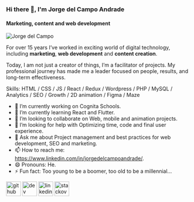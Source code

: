 ### Hi there 👋, I'm Jorge del Campo Andrade
#### Marketing, content and web development
![Jorge del Campo](https://avatars.githubusercontent.com/u/28831483?s=400&u=dff215a112c345e37c2e74b000b6266980726249&v=4)

For over 15 years I’ve worked in exciting world of digital technology, including **marketing**, **web development** and **content creation**.

Today, I am not just a creator of things, I’m a facilitator of projects. My professional journey has made me a leader focused on people, results, and long-term effectiveness.

Skills: HTML / CSS / JS / React / Redux / Wordpress / PHP / MySQL / Analytics / SEO / Growth / 2D animation / Figma / Maze

- 🔭 I’m currently working on Cognita Schools. 
- 🌱 I’m currently learning React and Flutter. 
- 👯 I’m looking to collaborate on Web, mobile and animation projects. 
- 🤔 I’m looking for help with Optimizing time, code and final user experience. 
- 💬 Ask me about Project management and best practices for web development, SEO and marketing. 
- 📫 How to reach me: https://www.linkedin.com/in/jorgedelcampoandrade/. 
- 😄 Pronouns: He. 
- ⚡ Fun fact: Too young to be a boomer, too old to be a millennial... 


[<img src='https://cdn.jsdelivr.net/npm/simple-icons@3.0.1/icons/github.svg' alt='github' height='40'>](https://github.com/jorgedelcampo)  [<img src='https://cdn.jsdelivr.net/npm/simple-icons@3.0.1/icons/dev-dot-to.svg' alt='dev' height='40'>](https://dev.to/jorgedelcampo)  [<img src='https://cdn.jsdelivr.net/npm/simple-icons@3.0.1/icons/linkedin.svg' alt='linkedin' height='40'>](https://www.linkedin.com/in/jorgedelcampoandrade/)  [<img src='https://cdn.jsdelivr.net/npm/simple-icons@3.0.1/icons/stackoverflow.svg' alt='stackoverflow' height='40'>](https://stackoverflow.com/users/7724695/jorge-del-campo-andrade)  

